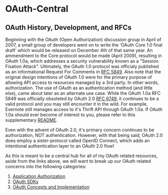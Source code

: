 # OAuth-Central

## OAuth History, Development, and RFCs
Beginning with the OAuth (Open Authorization) discussion group in April of 2007, a small group of developers went on to write the 'OAuth Core 1.0 final draft' which would be released on December 4th of that same year. An ammendment to the Core protocol would be made (April 2009), resulting in OAuth 1.0a, which addresses a security vulnerability known as a "Session Fixation Attack". Ultimately, the OAuth 1.0 protocol was officialy published as an informational Request For Comments in [RFC 5849](https://datatracker.ietf.org/doc/html/rfc5849). Also note that the original design intentions of OAuth 1.0 were for the primary purpose of allowing API access to resources managed by a 3rd party. In other words, authorization. The use of OAuth as an authentication method (and little else), came about later as an alternate use case. While the OAuth 1.0a RFC 5849 was officially obsoleted by OAuth 2.0 [RFC 6749](https://datatracker.ietf.org/doc/html/rfc6749), it continues to be a valid protocol and you may still encounter it in the wild. For example, Evernote still manages access to it's Thrift API through OAuth 1.0a. If OAuth 1.0a should ever become of interest to you, please refer to this supplementary [README](https://github.com/bkieselEducational/OAuth-1.0a-from-Scratch).

Even with the advent of OAuth 2.0, it's primary concern continues to be authorization, NOT authentication. However, with that being said, OAuth 2.0 does employ a sister-protocol called OpenID Connect, which adds an intentional authentication layer to an OAuth 2.0 flow!

As this is meant to be a central hub for all of my OAuth related resources, aside from the links above, we will want to break up our OAuth related concerns into the following categories:
1. [Application Authorization](https://github.com/bkieselEducational/OAuth-Client-Application-Authorization)
2. [OAuth SDKs](https://github.com/bkieselEducational/OAuth-SDKs)
3. [OAuth Concepts and Implementation](https://github.com/bkieselEducational/OAuth-Concepts-and-Implementation) 
